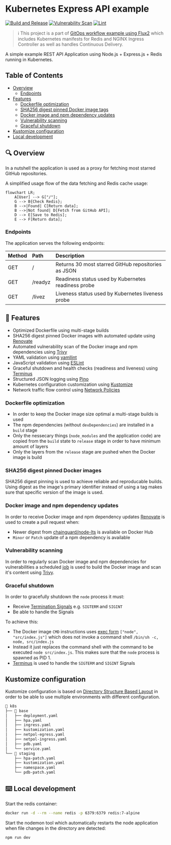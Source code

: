 # Kubernetes Express API example

[![Build and Release](https://github.com/terotuomala/k8s-express-api-example/workflows/build-and-release/badge.svg)](https://github.com/terotuomala/k8s-express-api-example/actions)
[![Vulnerability Scan](https://github.com/terotuomala/k8s-express-api-example/workflows/vulnerability-scan/badge.svg)](https://github.com/terotuomala/k8s-express-api-example/actions)
[![Lint](https://github.com/terotuomala/k8s-express-api-example/workflows/lint/badge.svg)](https://github.com/terotuomala/k8s-express-api-example/actions)

> :information_source: This project is a part of [GitOps workflow example using Flux2](https://github.com/terotuomala/gitops-flux2-example) which includes Kubernetes manifests for Redis and NGINX Ingress Controller as well as handles Continuous Delivery.

A simple example REST API Application using Node.js + Express.js + Redis running in Kubernetes.

<!-- TABLE OF CONTENTS -->
## Table of Contents
* [Overview](#mag-overview)
  * [Endpoints](#endpoints)
* [Features](#rocket-features)
  * [Dockerfile optimization](#dockerfile-optimization)
  * [SHA256 digest pinned Docker image tags](#sha256-digest-pinned-docker-images)
  * [Docker image and npm dependency updates](#docker-image-and-npm-dependency-updates)
  * [Vulnerability scanning](#vulnerability-scanning)
  * [Graceful shutdown](#graceful-shutdown)
* [Kustomize configuration](#kustomize-configuration)
* [Local development](#keyboard-local-development)

<!-- OVERVIEW -->
## :mag: Overview
In a nutshell the application is used as a proxy for fetching most starred GitHub repositories.

A simplified usage flow of the data fetching and Redis cache usage:

```mermaid
flowchart LR;
    A[User] --> G["/"];
    G --> B{Check Redis};
    B -->|Found| C[Return data];
    B -->|Not found| D[Fetch from GitHub API];
    D --> E[Save to Redis];
    E --> F[Return data];
```

<!-- ENDPOINTS -->
### Endpoints
The application serves the following endpoints:

| Method | Path  | Description |
|:-------|:------|:-------------|
| GET | / | Returns 30 most starred GitHub repositories as JSON |
| GET | /readyz | Readiness status used by Kubernetes readiness probe |
| GET | /livez  | Liveness status used by Kubernetes liveness probe |

<!-- FEATURES -->
## :rocket: Features
- Optimized Dockerfile using multi-stage builds
- SHA256 digest pinned Docker images with automated update using [Renovate](https://docs.renovatebot.com)
- Automated vulnerability scan of the Docker image and npm dependencies using [Trivy](https://github.com/aquasecurity/trivy)
- YAML validation using [yamllint](https://github.com/adrienverge/yamllint)
- JavaScript validation using [ESLint](https://eslint.org)
- Graceful shutdown and health checks (readiness and liveness) using [Terminus](https://github.com/godaddy/terminus)
- Structured JSON logging using [Pino](https://github.com/pinojs/pino)
- Kubernetes configuration customization using [Kustomize](https://github.com/kubernetes-sigs/kustomize)
- Network traffic flow control using [Network Policies](https://kubernetes.io/docs/concepts/services-networking/network-policies/)

### Dockerfile optimization
- In order to keep the Docker image size optimal a multi-stage builds is used
- The npm dependencies (without `devDependencies`) are installed in a `build` stage
- Only the nessecary things (`node_modules` and the application code) are copied from the `build` state to `release` stage in order to have minimum amount of layers
- Only the layers from the `release` stage are pushed when the Docker image is build

### SHA256 digest pinned Docker images
SHA256 digest pinning is used to achieve reliable and reproducable builds. Using digest as the image's primary identifier instead of using a tag makes sure that specific version of the image is used.

### Docker image and npm dependency updates
In order to receive Docker image and npm dependency updates [Renovate](https://docs.renovatebot.com) is used to create a pull request when: 

- Newer digest from [chainguard/node-lts](https://hub.docker.com/r/chainguard/node-lts/tags) is available on Docker Hub 
- `Minor` or `Patch` update of a npm dependency is available 

### Vulnerability scanning
In order to regularly scan Docker image and npm dependencies for vulnerabilities a scheduled [job](https://github.com/terotuomala/k8s-express-api-example/blob/main/.github/workflows/vulnerability-scan.yml) is used to build the Docker image and scan it's content using [Trivy](https://github.com/aquasecurity/trivy).

### Graceful shutdown
In order to gracefully shutdown the `node` process it must: 

- Receive [Termination Signals](https://www.gnu.org/software/libc/manual/html_node/Termination-Signals.html) e.g. `SIGTERM` and `SIGINT`
- Be able to handle the Signals

To achieve this:

- The Docker image `CMD` instructions uses [exec form](https://docs.docker.com/engine/reference/builder/#cmd) `["node", "src/index.js"]` which does not invoke a command shell `/bin/sh -c, node, src/index.js` 
- Instead it just replaces the command shell with the command to be executed `node src/index.js`. This makes sure that the `node` process is spawned as PID 1.
- [Terminus](https://github.com/godaddy/terminus) is used to handle the `SIGTERM` and `SIGINT` Signals

## Kustomize configuration
Kustomize configuration is based on [Directory Structure Based Layout](https://kubectl.docs.kubernetes.io/pages/app_composition_and_deployment/structure_directories.html) in order to be able to use multiple environments with different configuration.

```sh
📁 k8s
├── 📁 base
│   ├── deployment.yaml
│   ├── hpa.yaml
│   ├── ingress.yaml
│   ├── kustomization.yaml
│   ├── netpol-egress.yaml
│   ├── netpol-ingress.yaml
│   ├── pdb.yaml
│   └── service.yaml
└── 📁 staging
    ├── hpa-patch.yaml
    ├── kustomization.yaml
    ├── namespace.yaml
    └── pdb-patch.yaml
```

<!-- LOCAL DEVELOPMENT -->
## :keyboard: Local development
Start the redis container:
```sh
docker run -d --rm --name redis -p 6379:6379 redis:7-alpine
```

Start the nodemon tool which automatically restarts the node application when file changes in the directory are detected:
```sh
npm run dev
```
